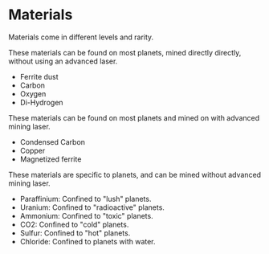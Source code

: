 # Materials

Materials come in different levels and rarity.

These materials can be found on most planets, mined directly directly, without using an advanced laser.

- Ferrite dust
- Carbon
- Oxygen
- Di-Hydrogen

These materials can be found on most planets and mined on with advanced mining laser.

- Condensed Carbon
- Copper
- Magnetized ferrite

These materials are specific to planets, and can be mined without advanced mining laser.

- Paraffinium: Confined to "lush" planets.
- Uranium: Confined to "radioactive" planets.
- Ammonium: Confined to "toxic" planets.
- CO2: Confined to "cold" planets.
- Sulfur: Confined to "hot" planets.
- Chloride: Confined to planets with water.